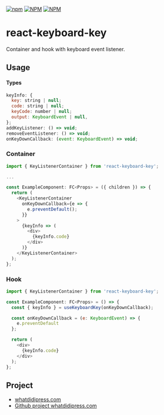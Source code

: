 [![npm](https://img.shields.io/npm/v/react-keyboard-key?style=plastic)](https://www.npmjs.com/package/react-keyboard-key)
[![NPM](https://img.shields.io/npm/l/react-keyboard-key)](https://github.com/massoprod/react-keyboard-key/blob/master/LICENSE)
[![NPM](https://img.shields.io/npm/dy/react-keyboard-key?style=plastic)](https://www.npmjs.com/package/react-keyboard-key)

# react-keyboard-key
Container and hook with keyboard event listener.

## Usage

#### Types
```javascript
keyInfo: {
  key: string | null;
  code: string | null;
  keyCode: number | null;
  output: KeyboardEvent | null,
};
addKeyListener: () => void;
removeEventListener: () => void;
onKeyDownCallback: (event: KeyboardEvent) => void;
```

### Container
```javascript
import { KeyListenerContainer } from 'react-keyboard-key';

...

const ExampleComponent: FC<Props> = ({ children }) => {
  return (
    <KeyListenerContainer
      onKeyDownCallback={e => {
        e.preventDefault();
      }}
    >
      {keyInfo => (
        <div>
          {keyInfo.code}
        </div>
      )}
    </KeyListenerContainer>
  );
};

```

### Hook
```javascript
import { KeyListenerContainer } from 'react-keyboard-key';

const ExampleComponent: FC<Props> = () => {
  const { keyInfo } = useKeyboardKey(onKeyDownCallback);

  const onKeyDownCallback = (e: KeyboardEvent) => {
    e.preventDefault
  };

  return (
    <div>
      {keyInfo.code}
    </div>
  );
};
```

## Project
* [whatdidipress.com](https://whatdidipress.com/)
* [Github project whatdidipress.com](https://github.com/massoprod/what-did-i-press/)